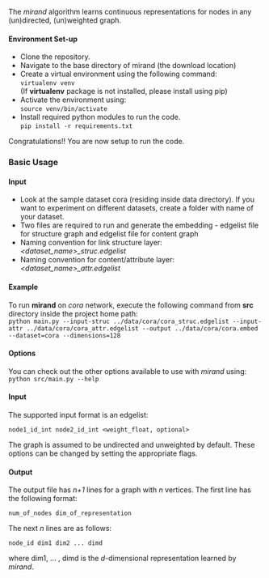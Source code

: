 The *mirand* algorithm learns continuous representations for nodes in any (un)directed, (un)weighted graph.

#### Environment Set-up

- Clone the repository.
- Navigate to the base directory of mirand (the download location)
- Create a virtual environment using the following command:<br/>
``virtualenv venv``<br/>
(If **virtualenv** package is not installed, please install using pip)
- Activate the environment using:<br/>
``source venv/bin/activate``
- Install required python modules to run the code.<br/>
``pip install -r requirements.txt``

Congratulations!! You are now setup to run the code.
  

### Basic Usage

#### Input

- Look at the sample dataset cora (residing inside data directory). If you want to experiment on different datasets, create a folder with name of your dataset.
- Two files are required to run and generate the embedding - edgelist file for structure graph and edgelist file for content graph
- Naming convention for link structure layer: *<dataset_name>_struc.edgelist*
- Naming convention for content/attribute layer: *<dataset_name>_attr.edgelist*


#### Example
To run **mirand** on *cora* network, execute the following command from **src** directory inside the project home path:<br/>
	``python main.py --input-struc ../data/cora/cora_struc.edgelist --input-attr ../data/cora/cora_attr.edgelist --output ../data/cora/cora.embed --dataset=cora --dimensions=128``

#### Options
You can check out the other options available to use with *mirand* using:<br/>
	``python src/main.py --help``

#### Input
The supported input format is an edgelist:

	node1_id_int node2_id_int <weight_float, optional>
		
The graph is assumed to be undirected and unweighted by default. These options can be changed by setting the appropriate flags.

#### Output
The output file has *n+1* lines for a graph with *n* vertices. 
The first line has the following format:

	num_of_nodes dim_of_representation

The next *n* lines are as follows:
	
	node_id dim1 dim2 ... dimd

where dim1, ... , dimd is the *d*-dimensional representation learned by *mirand*.
